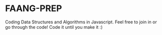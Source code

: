 # FAANG-PREP
Coding Data Structures and Algorithms in Javascript.
Feel free to join in or go through the code!
Code it until you make it :)
